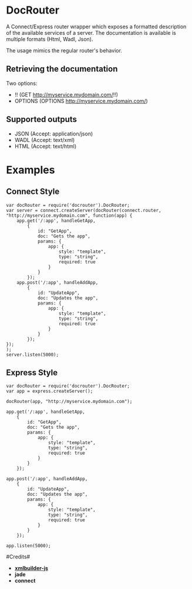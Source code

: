 # DocRouter #
A Connect/Express router wrapper which exposes a formatted description of the available services of a server.
The documentation is available is multiple formats (Html, Wadl, Json).

The usage mimics the regular router's behavior.

## Retrieving the documentation ##
Two options:

- !! (GET http://myservice.mydomain.com/!!)
- OPTIONS (OPTIONS http://myservice.mydomain.com/)

## Supported outputs ##
- JSON (Accept: application/json) 
- WADL (Accept: text/xml)
- HTML (Accept: text/html)

# Examples #
## Connect Style ##

```
﻿var docRouter = require('docrouter').DocRouter;
var server = connect.createServer(docRouter(connect.router, "http://myservice.mydomain.com", function(app) {
    app.get('/:app', handleGetApp,
        {
            id: "GetApp",
            doc: "Gets the app",
            params: {
                app: {
                    style: "template",
                    type: "string",
                    required: true
                }
            }
        });
    app.post('/:app', handleAddApp,
        {
            id: "UpdateApp",
            doc: "Updates the app",
            params: {
                app: {
                    style: "template",
                    type: "string",
                    required: true
                }
            }
        });
});
);
server.listen(5000);
```

## Express Style ##
```
﻿var docRouter = require('docrouter').DocRouter;
var app = express.createServer();

docRouter(app, "http://myservice.mydomain.com");

app.get('/:app', handleGetApp,
    {
        id: "GetApp",
        doc: "Gets the app",
        params: {
            app: {
                style: "template",
                type: "string",
                required: true
            }
        }
    });

app.post('/:app', handleAddApp,
    {
        id: "UpdateApp",
        doc: "Updates the app",
        params: {
            app: {
                style: "template",
                type: "string",
                required: true
            }
        }
    });

app.listen(5000);
```

#Credits#
* **[xmlbuilder-js](https://github.com/oozcitak/xmlbuilder-js)**
* **jade**
* **connect**